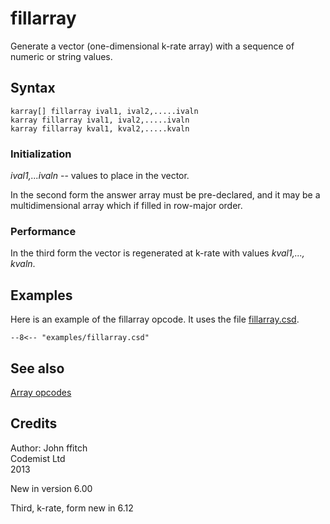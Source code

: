 <!--
id:fillarray
category:Table Control:Table Queries
-->
# fillarray
Generate a vector (one-dimensional k-rate array) with a sequence of numeric or string values.

## Syntax
``` csound-orc
karray[] fillarray ival1, ival2,.....ivaln
karray fillarray ival1, ival2,.....ivaln
karray fillarray kval1, kval2,.....kvaln
```

### Initialization

_ival1,...ivaln_ -- values to place in the vector.

In the second form the answer array must be pre-declared, and it may be a multidimensional array which if filled in row-major order.

### Performance

In the third form the vector is regenerated at k-rate with values _kval1,..., kvaln_.

## Examples

Here is an example of the fillarray opcode. It uses the file [fillarray.csd](../../examples/fillarray.csd).

``` csound-csd title="Example of the fillarray opcode." linenums="1"
--8<-- "examples/fillarray.csd"
```

## See also

[Array opcodes](../../math/array)

## Credits

Author: John ffitch<br>
Codemist Ltd<br>
2013<br>

New in version 6.00

Third, k-rate, form new in 6.12
